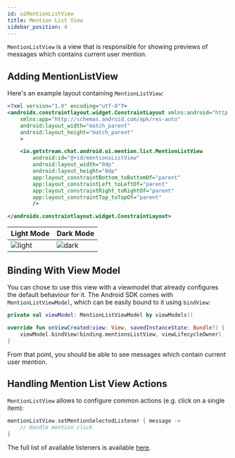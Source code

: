 ```yaml
---
id: uiMentionListView
title: Mention List View
sidebar_position: 4
---
```


`MentionListView` is a view that is responsible for showing previews of messages which contains current user mention.

## Adding MentionListView
Here's an example layout containing `MentionListView`:

```xml
<?xml version="1.0" encoding="utf-8"?>
<androidx.constraintlayout.widget.ConstraintLayout xmlns:android="http://schemas.android.com/apk/res/android"
    xmlns:app="http://schemas.android.com/apk/res-auto"
    android:layout_width="match_parent"
    android:layout_height="match_parent"
    >

    <io.getstream.chat.android.ui.mention.list.MentionListView
        android:id="@+id/mentionsListView"
        android:layout_width="0dp"
        android:layout_height="0dp"
        app:layout_constraintBottom_toBottomOf="parent"
        app:layout_constraintLeft_toLeftOf="parent"
        app:layout_constraintRight_toRightOf="parent"
        app:layout_constraintTop_toTopOf="parent"
        />

</androidx.constraintlayout.widget.ConstraintLayout>
```


| Light Mode | Dark Mode |
| --- | --- |
|![light](/img/mentions_list_view_light.png)|![dark](/img/mentions_list_view_dark.png)|

## Binding With View Model
You can chose to use this view with a viewmodel that already configures the default
behaviour for it. The Android SDK comes with `MentionListViewModel`,  which can be easily bound to it using `bindView`:

```kotlin
private val viewModel: MentionListViewModel by viewModels()

override fun onViewCreated(view: View, savedInstanceState: Bundle?) {
    viewModel.bindView(binding.mentionsListView, viewLifecycleOwner)
}
```
From that point, you should be able to see messages which contain current user mention.

## Handling Mention List View Actions
`MentionListView` allows to configure common actions (e.g. click on a single item):
```kotlin
mentionListView.setMentionSelectedListener { message ->
    // Handle mention click
}
```
The full list of available listeners is available [here](https://getstream.github.io/stream-chat-android/stream-chat-android-ui-components/stream-chat-android-ui-components/io.getstream.chat.android.ui.mention.list/-mention-list-view/index.html).
